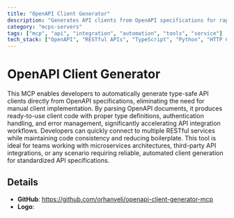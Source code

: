 ```yaml
---
title: "OpenAPI Client Generator"
description: "Generates API clients from OpenAPI specifications for rapid integration with RESTful APIs."
category: "mcps-servers"
tags: ["mcp", "api", "integration", "automation", "tools", "service"]
tech_stack: ["OpenAPI", "RESTful APIs", "TypeScript", "Python", "HTTP Clients"]
---
```


# OpenAPI Client Generator

This MCP enables developers to automatically generate type-safe API clients directly from OpenAPI specifications, eliminating the need for manual client implementation. By parsing OpenAPI documents, it produces ready-to-use client code with proper type definitions, authentication handling, and error management, significantly accelerating API integration workflows. Developers can quickly connect to multiple RESTful services while maintaining code consistency and reducing boilerplate. This tool is ideal for teams working with microservices architectures, third-party API integrations, or any scenario requiring reliable, automated client generation for standardized API specifications.

## Details

- **GitHub**: https://github.com/orhanveli/openapi-client-generator-mcp
- **Logo**: 
